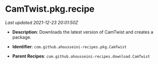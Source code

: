 # CamTwist.pkg.recipe

_Last updated 2021-12-23 20:01:50Z_

- **Description**: Downloads the latest version of CamTwist and creates a package.

- **Identifier**: `com.github.ahousseini-recipes.pkg.CamTwist`

- **Parent Recipes**: `com.github.ahousseini-recipes.download.CamTwist`
